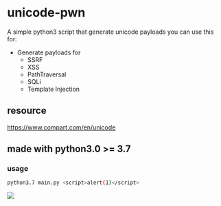 # unicode-pwn
A simple python3 script that generate unicode payloads
you can use this for:

* Generate payloads for
  * SSRF
  * XSS
  * PathTraversal
  * SQLi
  * Template Injection

## resource 
https://www.compart.com/en/unicode


## made with python3.0 >= 3.7

### usage 
```bash
python3.7 main.py <script>alert(1)</script>
```

![](https://raw.githubusercontent.com/t0gu/unicode-pwn/master/unicode.gif)
